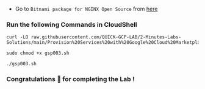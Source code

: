 * Go to `Bitnami package for NGINX Open Source` from [here](https://console.cloud.google.com/marketplace/product/bitnami-launchpad/nginxstack?)

### Run the following Commands in CloudShell

```
curl -LO raw.githubusercontent.com/QUICK-GCP-LAB/2-Minutes-Labs-Solutions/main/Provision%20Services%20with%20Google%20Cloud%20Marketplace/gsp003.sh

sudo chmod +x gsp003.sh

./gsp003.sh
```

### Congratulations 🎉 for completing the Lab !
